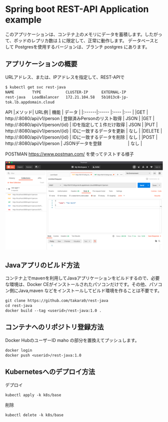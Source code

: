 # Spring boot REST-API Application example

このアプリケーションは、コンテナ上のメモリにデータを蓄積します。したがって、ポッドのレプリカ数は１に限定して、正常に動作します。
データベースとして Postgresを使用するバージョンは、ブランチ postgres にあります。

## アプリケーションの概要

URLアドレス、または、IPアドレスを指定して、REST-APIで

~~~
$ kubectl get svc rest-java
NAME        TYPE           CLUSTER-IP      EXTERNAL-IP                       
rest-java   LoadBalancer   172.21.104.58   5b1013c8-jp-tok.lb.appdomain.cloud
~~~

API
|メソッド| URL例                                  | 機能                    | データ    |
|:------|:-----                                 |:----                    |:---      |
|GET    | http://<host>:8080/api/v1/person      | 登録済みPersonのリスト取得 | JSON     |
|GET    | http://<host>:8080/api/v1/person/{id} | IDを指定して１件だけ取得   | JSON      |
|PUT    | http://<host>:8080/api/v1/person/{id} | IDに一致するデータを更新    | なし     |
|DELETE | http://<host>:8080/api/v1/person/{id} | IDに一致するデータを削除   | なし     |
|POST   | http://<host>:8080/api/v1/person      | JSONデータを登録　　　　　　| なし    |


POSTMAN https://www.postman.com/ を使ってテストする様子

![](docs/sshot-1.png)




## Javaアプリのビルド方法

コンテナ上でmavenを利用してJavaアプリケーションをビルドするので、必要な環境は、Docker CEがインストールされたパソコンだけです。その他、パソコン側にJava,maven などをインストールしてビルド環境を作ることは不要です。

~~~
git clone https://github.com/takara9/rest-java
cd rest-java
docker build --tag <userid>/rest-java:1.0 .
~~~

## コンテナへのリポジトリ登録方法

Docker HubのユーザーID maho の部分を置換えてプッシュします。

~~~
docker login
docker push <userid>/rest-java:1.0
~~~


## Kubernetesへのデプロイ方法

デプロイ

~~~
kubectl apply -k k8s/base
~~~

削除

~~~
kubectl delete -k k8s/base
~~~


